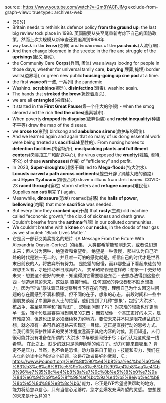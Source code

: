 source:: https://www.youtube.com/watch?v=2m8YACFJlMg
exclude-from-graph-view:: true
type:: archives-web

- [50%]
- Britain needs to rethink its defence policy **from the ground up**; the last big review took place in 1998.
  英国需要从头至尾重新考虑下自己的国防政策，然而上次大规模从新审查还要追溯到1998年
- way back in the **terror**(恐怖) and tenderness of the **pandemic**(大流行病).
- And then change bloomed in the streets: in the fire and struggle of the **uprisings**(起义,暴动).
- the Community Care **Corps**(兵团, 团体) was always looking for people in those days, whether for universal family care, **burying**(埋葬,掩埋) border walls(边界墙), or green new public **housing-going up one pod** at a time.
- the first **wave of**(一波, 一系列) the pandemic
- Washing, **scrubbing**(擦洗), **disinfecting**(消毒), washing again.
- The hands that **stroked the brow**(抚摸着眉头).
- we are all **entangled**(被缠住).
- It started in the **First Great Pause**(第一个伟大的停顿) -
  when the smog cleared and the rich **fled the cities**(逃离城市).
- When poverty **dropped its disguise**(放弃伪装)
  and **racist inequality**(种族不平等) drew the map of the disease.
- we **arose to**(来到) birdsong and **ambulance sirens**(救护车的鸣笛).
- And we learned again and again that
  so many of us doing essential work were being treated as **sacrificial**(牺牲的).
  From nursing homes to **detention facilities**(拘留场所),
  **meatpacking plants and fulfillment centers**(肉类加工厂和配送中心),
  the virus exposed the **cruelty**(残酷, 虐待, 不公)
  of these **warehouses**(仓库) of “efficiency” and profit.
- In 2023, **Super-droughts**(超级干旱) led to **Mega-floods**(特大洪水).
  **Locusts carved a path across continents**(蝗虫开辟了跨越大陆的道路)
  and **Hyper Typhoons**(超强台风) drove millions from their homes.
  COVID-23 **raced through**(穿过) storm shelters and **refugee camps**(难民营).
  Supplies **ran out**(用完了) again.
- Meanwhile, **dinosaurs**(恐龙) roamed(游荡) the **halls of power**,
  **bellowing**(咆哮) that more **sacrifice** was needed.
- But every time they **cranked up**(开动)
  that **rusty**(生疏) old machine called “economic growth,”
  the cloud of sickness and death grew.
- Couldn’t breathe from the **asthma**(气喘) in our polluted communities.
- We couldn’t breathe with a **knee** on our **necks**,
  in the clouds of tear gas as we shouted:
  “Black Lives Matter.”
- 它是另一部获艾美奖提名的短片《A Message From the Future With Alexandria Ocasio-Cortez》的续集。
  人类都希望能预测未来，或者说幻想未来；但人分为两种，绝望者和希望者。
  绝望是一种傲慢，
  那些认为自己所处的时代是独一无二的，并且唯一可怕的感觉就是，相信自己的时代才是世界末日前夜的人，将放弃所有努力。
  是绝望的傲慢，而非那些当下看起来徒劳的理想主义者，才是推动末日成真的人。
  变革的路径是这样的：想象一个更好的未来 - 想要这个更好的未来 - 知道得到它需要哪些东西 - 去想办法得到这些东西 - 创造满意的未来。这就是 直接行动。
  任何国家的异议者都不缺乏想象力，因为“异议”意味着已经觉察到当下存在的问题，理解自己为什么因这些问题的存在而感到不满和愤懑。但不同的在于，想象的心态。
  前段时间和一些中国朋友谈起了中国异议人士的绝望，他们提到了几种“想象”，包括“大洪水”、核战争、甚至星座学和“推背图” … 您看到问题了吗？
  对灾难的想象也许更简单一些，宿命论是最容易得到满足的东西；
  而要想像一个真正更好的未来，是有难度的，但这也正是必须继续努力的地方。要使未来并不只是眼花缭乱的幻想，就必须有一条可靠的道路来实现这一目标。这正是直接行动的思考方式。
  当我们看到保护性知识的受关注程度远高于其他内容的时候，我们知道，人们很可能并没有准备在所谓的“大洪水”中与邪恶同归于尽；我们认为这就是一线希望。
  在此之上，缺少的就只是抛弃绝望的动力了。动力可能来自哪里？
  肯定不是压力，当然，也不会是恐惧。动力将来自于能力 - 技能和实力，我们在去年的访谈中谈到过这个问题，这是行动者最好的武器，见：https://www.iyouport.org/%e6%88%90%e4%b8%ba%e4%bd%a0%e6%83%b3%e8%a6%81%e5%9c%a8%e8%bf%99%e4%b8%aa%e4%b8%96%e7%95%8c%e4%b8%8a%e7%9c%8b%e5%88%b0%e7%9a%84%e6%94%b9%e5%8f%98%ef%bc%9a%e4%b8%8eiyp%e4%b8%8b%e5%8d%88%e8%8c%b6/  能力，它正是IYP希望提供帮助的地方。能力将给您以信心，只有当信心足够时，您才会爆发充满希望的灵感。
  您想要的未来是什么样的？